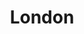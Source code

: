 ---
title: London
slug: london
excerpt: London is a Gridsome Starter using Ghost as the primary source. Ported from the popular London theme for Ghost. Still in development.
platform: Gridsome
group: jamstack
order: 2
demo_url: 
repo_url: https://github.com/SmokeyFrom/london
requirements: Gridsome 0.7x
type: Blog
release_date: Feb, 2020
image: /media/themes/london-thumb.jpg
download_theme: "https://github.com/smokeyfro/sf-files/raw/master/london.zip"
download_source: ""
gallery:
searchTerms: gridsome, themes, ghost
---